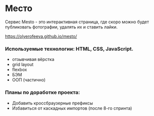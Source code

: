 # Место

Сервис Mesto - это интерактивная страница, где скоро можно будет публиковать фотографии, удалять их и ставить лайки.

https://olyerofeeva.github.io/mesto/

### Используемые технологии: HTML, CSS, JavaScript.
* отзывчивая вёрстка
* grid layout
* flexbox
* БЭМ
* ООП (частично)

### Планы по доработке проекта:

* Добавить кроссбраузерные префиксы
* Избавиться от каскадных импортов (после 8-го спринта)
